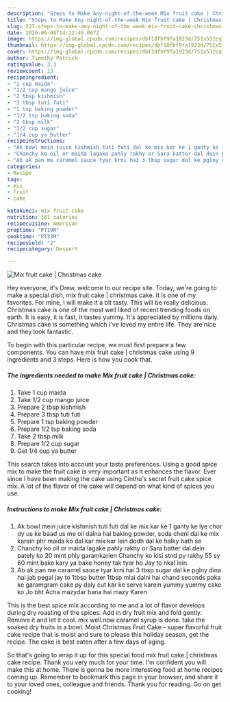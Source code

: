 ```yaml
---
description: "Steps to Make Any-night-of-the-week Mix fruit cake | Christmas cake"
title: "Steps to Make Any-night-of-the-week Mix fruit cake | Christmas cake"
slug: 227-steps-to-make-any-night-of-the-week-mix-fruit-cake-christmas-cake
date: 2020-06-08T14:12:46.087Z
image: https://img-global.cpcdn.com/recipes/dbf18fbf9fa1923d/751x532cq70/mix-fruit-cake-christmas-cake-recipe-main-photo.jpg
thumbnail: https://img-global.cpcdn.com/recipes/dbf18fbf9fa1923d/751x532cq70/mix-fruit-cake-christmas-cake-recipe-main-photo.jpg
cover: https://img-global.cpcdn.com/recipes/dbf18fbf9fa1923d/751x532cq70/mix-fruit-cake-christmas-cake-recipe-main-photo.jpg
author: Timothy Patrick
ratingvalue: 3.3
reviewcount: 13
recipeingredient:
- "1 cup maida"
- "1/2 cup mango juice"
- "2 tbsp kishmish"
- "3 tbsp tuti futi"
- "1 tsp baking powder"
- "1/2 tsp baking soda"
- "2 tbsp milk"
- "1/2 cup sugar"
- "1/4 cup ya butter"
recipeinstructions:
- "Ak bowl mein juice kishmish tuti futi dal ke mix kar ke 1 ganty ke lye chor dy us ke baad us me oil dalna hai baking powder, soda cheni dal ke mix karein phr maida ko dal kar mix kar lein dodh dal ke halky hath se"
- "Chanchy ko oil or maida lagake pahly rakhy or Sara batter dal dein pately ko 20 mint phly garamkarien Chanchy ko kisi stnd py rakhy 55 sy 60 mint bake kary ya bake honey tak tyar ho Jay to nkal lein"
- "Ab ak pan me caramel sauce tyar krni hai 3 tbsp sugar dal ke pglny dina hai jab pegal jay to 1tbsp butter 1tbsp mlai dalni hai chand seconds paka ke garamgram cake py daly cut kar ke serve karein yummy yummy cake ko Jo bht Acha mazydar bana hai mazy Karen"
categories:
- Recipe
tags:
- mix
- fruit
- cake

katakunci: mix fruit cake 
nutrition: 161 calories
recipecuisine: American
preptime: "PT19M"
cooktime: "PT33M"
recipeyield: "2"
recipecategory: Dessert

---
```



![Mix fruit cake | Christmas cake](https://img-global.cpcdn.com/recipes/dbf18fbf9fa1923d/751x532cq70/mix-fruit-cake-christmas-cake-recipe-main-photo.jpg)

Hey everyone, it's Drew, welcome to our recipe site. Today, we're going to make a special dish, mix fruit cake | christmas cake. It is one of my favorites. For mine, I will make it a bit tasty. This will be really delicious.
 Christmas cake is one of the most well liked of recent trending foods on earth. It is easy, it is fast, it tastes yummy. It's appreciated by millions daily.  Christmas cake is something which I've loved my entire life. They are nice and they look fantastic.


To begin with this particular recipe, we must first prepare a few components. You can have mix fruit cake | christmas cake using 9 ingredients and 3 steps. Here is how you cook that.

<!--inarticleads1-->

##### The ingredients needed to make Mix fruit cake | Christmas cake:

1. Take 1 cup maida
1. Take 1/2 cup mango juice
1. Prepare 2 tbsp kishmish
1. Prepare 3 tbsp tuti futi
1. Prepare 1 tsp baking powder
1. Prepare 1/2 tsp baking soda
1. Take 2 tbsp milk
1. Prepare 1/2 cup sugar
1. Get 1/4 cup ya butter


This search takes into account your taste preferences. Using a good spice mix to make the fruit cake is very important as it enhances the flavor. Ever since I have been making the cake using Cinthu&#39;s secret fruit cake spice mix. A lot of the flavor of the cake will depend on what kind of spices you use. 

<!--inarticleads2-->

##### Instructions to make Mix fruit cake | Christmas cake:

1. Ak bowl mein juice kishmish tuti futi dal ke mix kar ke 1 ganty ke lye chor dy us ke baad us me oil dalna hai baking powder, soda cheni dal ke mix karein phr maida ko dal kar mix kar lein dodh dal ke halky hath se
1. Chanchy ko oil or maida lagake pahly rakhy or Sara batter dal dein pately ko 20 mint phly garamkarien Chanchy ko kisi stnd py rakhy 55 sy 60 mint bake kary ya bake honey tak tyar ho Jay to nkal lein
1. Ab ak pan me caramel sauce tyar krni hai 3 tbsp sugar dal ke pglny dina hai jab pegal jay to 1tbsp butter 1tbsp mlai dalni hai chand seconds paka ke garamgram cake py daly cut kar ke serve karein yummy yummy cake ko Jo bht Acha mazydar bana hai mazy Karen


This is the best spice mix according to me and a lot of flavor develops during dry roasting of the spices. Add in dry fruit mix and fold gently. Remove it and let it cool. mix well.now caramel syrup is done. take the soaked dry fruits in a bowl. Moist Christmas Fruit Cake - super flavorful fruit cake recipe that is moist and sure to please this holiday season, get the recipe. The cake is best eaten after a few days of aging. 

So that's going to wrap it up for this special food mix fruit cake | christmas cake recipe. Thank you very much for your time. I'm confident you will make this at home. There is gonna be more interesting food at home recipes coming up. Remember to bookmark this page in your browser, and share it to your loved ones, colleague and friends. Thank you for reading. Go on get cooking!
